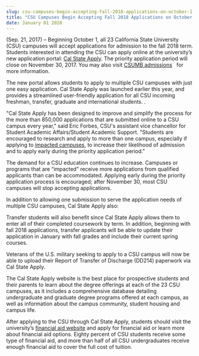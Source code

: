 ```yaml
---
slug: csu-campuses-begin-accepting-fall-2018-applications-on-october-1
title: "CSU Campuses Begin Accepting Fall 2018 Applications on October 1"
date: January 01 2020
---
```


<p>(Sep. 21, 2017) – Beginning October 1, all 23 California State University (CSU) campuses will accept applications for admission to the fall 2018 term. Students interested in attending the CSU can apply online at the university’s new application portal: <a href="https://www2.calstate.edu/apply">Cal State Apply</a>. The priority application period will close on November 30, 2017. You may also visit <a href="https://csumb.edu/admissions">CSUMB admissions</a> &nbsp; for more information.</p><p>The new portal allows students to apply to multiple CSU campuses with just one easy application. Cal State Apply was launched earlier this year, and provides a streamlined user-friendly application for all CSU incoming freshman, transfer, graduate and international students. .</p><p>"Cal State Apply has been designed to improve and simplify the process for the more than 850,000 applications that are submitted online to a CSU campus every year," said Eric Forbes, CSU's assistant vice chancellor for Student Academic Affairs/Student Academic Support. "Students are encouraged to research and apply to more than one campus, especially if applying to <a href="https://www2.calstate.edu/attend/impaction-at-the-csu">impacted campuses</a>, to increase their likelihood of admission and to apply early during the priority application period."</p><p>The demand for a CSU education continues to increase. Campuses or programs that are “impacted” receive more applications from qualified applicants than can be accommodated. Applying early during the priority application process is encouraged; after November 30, most CSU campuses will stop accepting applications.</p><p>In addition to allowing one submission to serve the application needs of multiple CSU campuses, Cal State Apply also:</p><p>Transfer students will also benefit since Cal State Apply allows them to enter all of their completed coursework by term. In addition, beginning with fall 2018 applications, transfer applicants will be able to update their application in January with fall grades and include their current spring courses.</p><p>Veterans of the U.S. military seeking to apply to a CSU campus will now be able to upload their Report of Transfer of Discharge (DD214) paperwork via Cal State Apply.</p><p>The Cal State Apply website is the best place for prospective students and their parents to learn about the degree offerings at each of the 23 CSU campuses, as it includes a comprehensive database detailing undergraduate and graduate degree programs offered at each campus, as well as information about the campus community, student housing and campus life.</p><p>After applying to the CSU through Cal State Apply, students should visit the university’s <a href="https://www2.calstate.edu/attend/paying-for-college/financial-aid/pages/default.aspx">financial aid website</a> and apply for financial aid or learn more about financial aid options. Eighty percent of CSU students receive some type of financial aid, and more than half of all CSU undergraduates receive enough financial aid to cover the full cost of tuition.</p>
